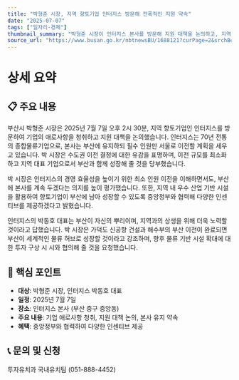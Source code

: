 ```yaml
---
title: "박형준 시장, 지역 향토기업 인터지스 방문해 전폭적인 지원 약속"
date: "2025-07-07"
tags: ["일자리·경제"]
thumbnail_summary: "박형준 시장이 인터지스 본사를 방문해 지원 대책을 논의하고, 지역 기업의 중요성을 강조했습니다."
source_url: "https://www.busan.go.kr/nbtnewsBU/1688121?curPage=2&srchBeginDt=&srchEndDt=&srchKey=&srchText="
---
```


# 상세 요약

## 📋 주요 내용
부산시 박형준 시장은 2025년 7월 7일 오후 2시 30분, 지역 향토기업인 인터지스를 방문하여 기업의 애로사항을 청취하고 지원 대책을 논의했습니다. 인터지스는 70년 전통의 종합물류기업으로, 본사는 부산에 유지하되 필수 인원만 서울로 이전할 계획을 세우고 있습니다. 박 시장은 수도권 이전 결정에 대한 유감을 표명하며, 이전 규모를 최소화하고 지역 대표 기업으로서 부산과 함께 성장해 줄 것을 당부했습니다.

박 시장은 인터지스의 경영 효율성을 높이기 위한 최소 인원 이전을 이해하면서도, 부산에 본사를 계속 두겠다는 의지를 높이 평가했습니다. 또한, 지역 내 우수 산업 기반 시설을 활용하여 향토기업이 부산에 남아 성장할 수 있도록 중앙정부와 협력해 다양한 인센티브를 제공하겠다고 밝혔습니다.

인터지스의 박동호 대표는 부산이 자신의 뿌리이며, 지역과의 상생을 위해 더욱 노력할 것이라고 답했습니다. 박 시장은 가덕도 신공항 건설과 해수부의 부산 이전이 완료되면 부산이 세계적인 물류 허브로 성장할 것이라고 강조하며, 향후 물류 기반 시설 확대에 대한 투자 구상 시 시와 협의해 줄 것을 요청했습니다.

## 🎯 핵심 포인트
- **대상**: 박형준 시장, 인터지스 박동호 대표
- **일정**: 2025년 7월 7일
- **장소**: 인터지스 본사 (부산 중구 중앙동)
- **주요 내용**: 기업 애로사항 청취, 지원 대책 논의, 본사 유지 약속
- **혜택**: 중앙정부와 협력하여 다양한 인센티브 제공

## 📞 문의 및 신청
투자유치과 국내유치팀 (051-888-4452)